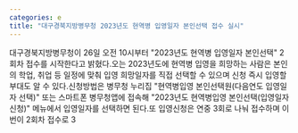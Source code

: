 ```yaml
---
categories: e
title: "대구경북지방병무청 2023년도 현역병 입영일자 본인선택 접수 실시"
---
```

대구경북지방병무청이 26일 오전 10시부터 "2023년도 현역병 입영일자 본인선택" 2회차 접수를 시작한다고 밝혔다.오는 2023년도에 현역병 입영을 희망하는 사람은 본인의 학업, 취업 등 일정에 맞춰 입영 희망일자를 직접 선택할 수 있으며 신청 즉시 입영할 부대도 알 수 있다.신청방법은 병무청 누리집 "현역병입영 본인선택원(다음연도 입영일자 선택)" 또는 스마트폰 병무청앱에 접속해 "2023년도 현역병입영 본인선택(입영일자 신청)" 메뉴에서 입영일자를 선택하면 된다.또 입영신청은 연중 3회로 나눠 접수하며 이번이 2회차 접수로 3